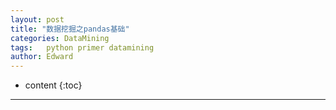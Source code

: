 ```yaml
---
layout: post
title: "数据挖掘之pandas基础"
categories: DataMining
tags:	python primer datamining
author: Edward
---
```


* content
{:toc}



--------------------

